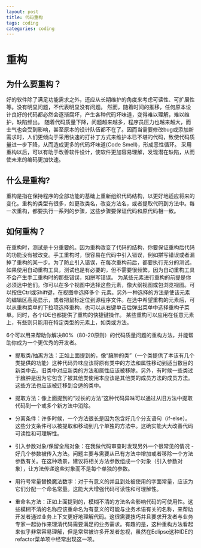 ```yaml
---
layout: post
title: 代码重构
tags: coding
categories: coding
---
```



# 重构

## 为什么要重构？
好的软件除了满足功能需求之外，还应从长期维护的角度来考虑可读性、可扩展性等。没有明显问题，不代表明显没有问题。
然而，随着时间的推移，任何原本设计良好的代码都必然会逐渐腐坏，产生各种代码坏味道，变得难以理解，难以维护，缺陷频出。
随着代码质量下降，问题越来越多，程序员压力也越来越大，而士气也会受到影响，甚至原本的设计队伍都不在了。因而当需要修改bug或添加新需求时，人们更倾向于采用快速的打补丁方式来维护本已不堪的代码，致使代码质量进一步下降，从而造成更多的代码坏味道(Code Smell)，形成恶性循环。
采用重构以后，可以有助于改善软件设计，使软件更加容易理解，发现潜在缺陷，从而使未来的编码更加快速。

## 什么是重构?
重构是指在保持程序的全部功能的基础上重新组织代码结构，以更好地适应将来的变化。重构的类型有很多，如更改类名，改变方法名，或者提取代码到方法中。每一次重构，都要执行一系列的步骤，这些步骤要保证代码和原代码相一致。

## 如何重构？
在重构时，测试是十分重要的。因为重构改变了代码的结构，你要保证重构后代码的功能没有被改变。手工重构时，很容易在代码中引入错误，例如拼写错误或者漏掉了重构的某一步。为了防止引入错误，在每次重构前后，都要执行充分的测试。
如果使用自动重构工具，测试也是有必要的，但不需要很频繁，因为自动重构工具不会产生手工重构时的那些错误，如拼写错误。
为某些元素进行重构的前提是你必须选中他们。你可以在多个视图中选择这些元素，像大纲视图或包浏览视图。可以按住Ctrl或Shift键，在视图中选择多个 元素。另外一种选择的方法是使该元素的编辑区高亮显示，或者把鼠标定位到源程序文件。在选中希望重构的元素后，可以从重构菜单的下拉项选择重构，也可以从右键单击后弹出菜单中选择重构子菜单。同时，各个IDE也都提供了重构的快捷键操作。
某些重构可以应用在任意元素上，有些则只能用在特定类型的元素上，如类或方法。

6个可以用来帮助你解决80%（80-20原则）的代码质量问题的重构方法，并能帮助你成为一个更优秀的开发者。

- 提取类/抽离方法：正如上面提到的，像“臃肿的类”（一个类提供了本该有几个类提供的功能）这种代码异味应该将原有类中的方法和属性移动到适当数目的新类中去。旧类中对应新类的方法和属性应该被移除。另外，有时候一些类过于臃肿是因为它包含了被其他类使用本应该是其他类的成员方法的成员方法。这些方法也应该被迁移到合适的类中。

- 提取方法：像上面提到的“过长的方法”这种代码异味可以通过从旧方法中提取代码到一个或多个新方法中消除。

- 分离条件：许多时候，一个方法很长是因为包含好几个分支语句（if-else）。这些分支条件可以被提取和移动到几个单独的方法中。这确实能大大改善代码可读性和可理解性。

- 引入参数对象/保留全局对象：在我做代码审查时发现另外一个很常见的情况 - 好几个参数被传入方法。问题主要与需要从已有方法中增加或者移除一个方法参数有关。在这种场景，建议将相关方法参数组成一个对象（引入参数对象），让方法传递这些对象而不是每个单独的参数。

- 用符号常量替换魔法数字：对于有意义的并且到处被使用的字面常量，应该为它们分配一个命名常量。这能大大增强代码可读性和可理解性。

- 重命名方法：正如上面提到的，模糊不清的方法名会影响代码的可使用性。这些模糊不清的名称应该重命名为有意义的可能与业务术语有关的名称，来帮助开发者通过业务上下文更好地理解代码。这很需要技巧并且要求开发者与业务专家一起协作来理清代码需要满足的业务需求。有趣的是，这种重构方法看起来似乎非常容易理解，但是常常被许多开发者忽视，虽然在Eclipse这种IDE的refactor菜单项中经常出现这一项。
